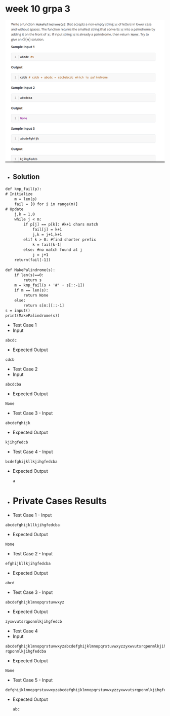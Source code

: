 # week 10 grpa 3

![](2022-12-14-17-48-56.png)

- ## Solution 

```
def kmp_fail(p):
# Initialize
    m = len(p)
    fail = [0 for i in range(m)]
# Update
    j,k = 1,0
    while j < m:
        if p[j] == p[k]: #k+1 chars match
            fail[j] = k+1
            j,k = j+1,k+1
        elif k > 0: #find shorter prefix
            k = fail[k-1]
        else: #no match found at j
            j = j+1
    return(fail[-1])

def MakePalindrome(s):
    if len(s)==0:
        return s
    m = kmp_fail(s + '#' + s[::-1])
    if m == len(s):
        return None        
    else:
        return s[m:][::-1]
s = input()
print(MakePalindrome(s))
```

- Test Case 1
- Input
```
abcdc
```
- Expected Output
```
cdcb
```
- Test Case 2
- Input
```
abcdcba
```
- Expected Output

```
None
```
- Test Case 3 - Input
```
abcdefghijk
```
- Expected Output
```
kjihgfedcb
```
- Test Case 4 - Input
```
bcdefghijkllkjihgfedcba
```
- Expected Output
    ```
    a
    ```
 - # Private Cases Results
- Test Case 1 - Input

```
abcdefghijkllkjihgfedcba
```
- Expected Output
```
None
```
- Test Case 2 - Input
```
efghijkllkjihgfedcba
```
- Expected Output
```
abcd
```
- Test Case 3 - Input
```
abcdefghijklmnopqrstuvwxyz
```
- Expected Output
```
zyxwvutsrqponmlkjihgfedcb
```
- Test Case 4
- Input
```
abcdefghijklmnopqrstuvwxyzabcdefghijklmnopqrstuvwxyzzyxwvutsrqponmlkjihgfedcbazyxwvuts
rqponmlkjihgfedcba
```
- Expected Output

```
None
```

- Test Case 5 - Input
```
defghijklmnopqrstuvwxyzabcdefghijklmnopqrstuvwxyzzyxwvutsrqponmlkjihgfedcbazyxwvutsrqponmlkjihgfedcba
```
- Expected Output
    ```
    abc
    ```